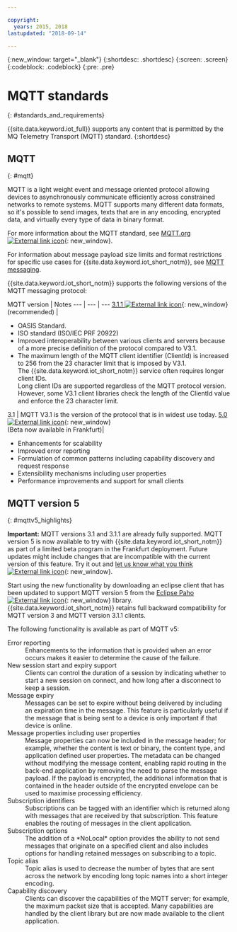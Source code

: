 ```yaml
---

copyright:
  years: 2015, 2018
lastupdated: "2018-09-14"

---
```


{:new_window: target="\_blank"}
{:shortdesc: .shortdesc}
{:screen: .screen}
{:codeblock: .codeblock}
{:pre: .pre}
# MQTT standards 
{: #standards_and_requirements}

{{site.data.keyword.iot_full}} supports any content that is permitted by the MQ Telemetry Transport (MQTT) standard.
{:shortdesc}



## MQTT
{: #mqtt}

MQTT is a light weight event and message oriented protocol allowing devices to asynchronously communicate efficiently across constrained 
networks to remote systems. MQTT supports many different data formats, so it's possible to send images, texts that are in any encoding, encrypted data, and virtually every type of data in binary format. 

For more information about the MQTT standard, see [MQTT.org ![External link icon](../../../icons/launch-glyph.svg "External link icon")](http://mqtt.org/){: new_window}.

For information about message payload size limits and format restrictions for specific use cases for {{site.data.keyword.iot_short_notm}}, see [MQTT messaging](mqtt/index.html).


{{site.data.keyword.iot_short_notm}} supports the following versions of the MQTT messaging protocol:

MQTT version | Notes
--- | --- | ---
[3.1.1 ![External link icon](../../../icons/launch-glyph.svg "External link icon")](https://www.oasis-open.org/standards#mqttv3.1.1){: new_window} </br>(recommended)  | <ul><li>OASIS Standard.<li>ISO standard (ISO/IEC PRF 20922) <li>Improved interoperability between various clients and servers because of a more precise definition of the protocol compared to V3.1.   <li>The maximum length of the MQTT client identifier (ClientId) is increased to 256 from the 23 character limit that is imposed by V3.1. </br>The {{site.data.keyword.iot_short_notm}} service often requires longer client IDs. </br>Long client IDs are supported regardless of the MQTT protocol version. However, some V3.1 client libraries check the length of the ClientId value and enforce the 23 character limit.</ul>
3.1 | MQTT V3.1 is the version of the protocol that is in widest use today.
[5.0 ![External link icon](../../../icons/launch-glyph.svg "External link icon")](https://github.com/eclipse/paho.mqtt.c/releases/tag/v1.3.0){: new_window} </br>(Beta now available in Frankfurt)| <ul><li>Enhancements for scalability   <li>Improved error reporting   <li>Formulation of common patterns including capability discovery and request response   <li>Extensibility mechanisms including user properties   <li>Performance improvements and support for small clients</ul>


## MQTT version 5 
{: #mqttv5_highlights}

**Important:** MQTT versions 3.1 and 3.1.1 are already fully supported. MQTT version 5 is now available to try with {{site.data.keyword.iot_short_notm}} as part of a limited beta program in the Frankfurt deployment. Future updates might include changes that are incompatible with the current version of this feature. Try it out and [let us know what you think ![External link icon](../../../icons/launch-glyph.svg)](https://developer.ibm.com/answers/smart-spaces/17/internet-of-things.html){: new_window}.

Start using the new functionality by downloading an eclipse client that has been updated to support MQTT version 5 from the [Eclipse Paho ![External link icon](../../../icons/launch-glyph.svg)](https://www.eclipse.org/paho/){: new_window} library. {{site.data.keyword.iot_short_notm}} retains full backward compatibility for MQTT version 3 and MQTT version 3.1.1 clients.  

The following functionality is available as part of MQTT v5:
<dl>
<dt>Error reporting
<dd>Enhancements to the information that is provided when an error occurs makes it easier to determine the cause of the failure. 
</dd></dt>

<dt>New session start and expiry support
<dd>Clients can control the duration of a session by indicating whether to start a new session on connect, and how 
long after a disconnect to keep a session.</dd></dt>

<dt>Message expiry
<dd>Messages can be set to expire without being delivered by including an expiration time in the message. This feature is particularly useful if the message that is being sent to a device is only important if that device is online. </dd></dt>

<dt>Message properties including user properties
<dd>Message properties can now be included in the message header; for example, whether the content is text or binary, the content type, and application defined user properties. The metadata can be changed without modifying the message content, enabling rapid routing in the back-end application by removing the need to parse the message payload. If the payload is encrypted, the additional information that is contained in the header outside of the encrypted envelope can be used to maximise processing efficiency.</dd></dt>

<dt>Subscription identifiers
<dd>Subscriptions can be tagged with an identifier which is returned along with messages that are received by that subscription. This feature enables the routing of messages in the client application.</dd></dt>

<dt>Subscription options
<dd>The addition of a *NoLocal* option provides the ability to not send messages that originate on a specified client
and also includes options for handling retained messages on subscribing to a topic.</dd></dt>

<dt>Topic alias
<dd>Topic alias is used to decrease the number of bytes that are sent across the network by encoding long topic names into a short integer encoding. </dd></dt>

<dt>Capability discovery
<dd>Clients can discover the capabilities of the MQTT server; for example, the maximum packet size that is accepted. 
Many capabilities are handled by the client library but are now made available to the client application.</dd></dt></dl>

